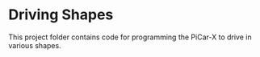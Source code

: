 # Driving Shapes

This project folder contains code for programming the PiCar-X to drive in various shapes.  
